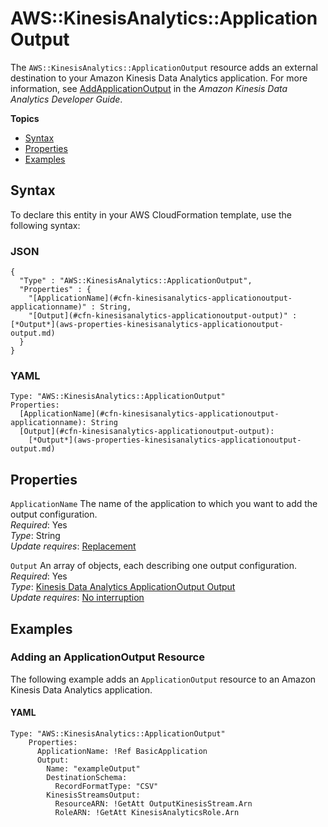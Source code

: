 # AWS::KinesisAnalytics::ApplicationOutput<a name="aws-resource-kinesisanalytics-applicationoutput"></a>

The `AWS::KinesisAnalytics::ApplicationOutput` resource adds an external destination to your Amazon Kinesis Data Analytics application\. For more information, see [AddApplicationOutput](http://docs.aws.amazon.com/kinesisanalytics/latest/dev/API_AddApplicationOutput.html) in the *Amazon Kinesis Data Analytics Developer Guide*\. 

**Topics**
+ [Syntax](#aws-resource-kinesisanalytics-applicationoutput-syntax)
+ [Properties](#aws-resource-kinesisanalytics-applicationoutput-properties)
+ [Examples](#aws-resource-kinesisanalytics-applicationoutput-examples)

## Syntax<a name="aws-resource-kinesisanalytics-applicationoutput-syntax"></a>

To declare this entity in your AWS CloudFormation template, use the following syntax:

### JSON<a name="aws-resource-kinesisanalytics-applicationoutput-syntax.json"></a>

```
{
  "Type" : "AWS::KinesisAnalytics::ApplicationOutput",
  "Properties" : {
    "[ApplicationName](#cfn-kinesisanalytics-applicationoutput-applicationname)" : String,
    "[Output](#cfn-kinesisanalytics-applicationoutput-output)" : [*Output*](aws-properties-kinesisanalytics-applicationoutput-output.md)
  }
}
```

### YAML<a name="aws-resource-kinesisanalytics-applicationoutput-syntax.yaml"></a>

```
Type: "AWS::KinesisAnalytics::ApplicationOutput"
Properties:
  [ApplicationName](#cfn-kinesisanalytics-applicationoutput-applicationname): String
  [Output](#cfn-kinesisanalytics-applicationoutput-output): 
    [*Output*](aws-properties-kinesisanalytics-applicationoutput-output.md)
```

## Properties<a name="aws-resource-kinesisanalytics-applicationoutput-properties"></a>

`ApplicationName`  <a name="cfn-kinesisanalytics-applicationoutput-applicationname"></a>
The name of the application to which you want to add the output configuration\.  
 *Required*: Yes  
*Type*: String  
 *Update requires*: [Replacement](using-cfn-updating-stacks-update-behaviors.md#update-replacement) 

`Output`  <a name="cfn-kinesisanalytics-applicationoutput-output"></a>
An array of objects, each describing one output configuration\.   
 *Required*: Yes  
 *Type*: [Kinesis Data Analytics ApplicationOutput Output](aws-properties-kinesisanalytics-applicationoutput-output.md)  
 *Update requires*: [No interruption](using-cfn-updating-stacks-update-behaviors.md#update-no-interrupt) 

## Examples<a name="aws-resource-kinesisanalytics-applicationoutput-examples"></a>

### Adding an ApplicationOutput Resource<a name="aws-resource-kinesisanalytics-applicationoutput-examples-adding"></a>

The following example adds an `ApplicationOutput` resource to an Amazon Kinesis Data Analytics application\.

#### YAML<a name="aws-resource-kinesisanalytics-applicationoutput-example1.yaml"></a>

```
Type: "AWS::KinesisAnalytics::ApplicationOutput"
    Properties:
      ApplicationName: !Ref BasicApplication
      Output:
        Name: "exampleOutput"
        DestinationSchema:
          RecordFormatType: "CSV"
        KinesisStreamsOutput:
          ResourceARN: !GetAtt OutputKinesisStream.Arn
          RoleARN: !GetAtt KinesisAnalyticsRole.Arn
```